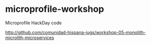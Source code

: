 # microprofile-workshop
Microprofile HackDay code

http://github.com/comunidad-hispana-jugs/workshop-05-monolith-microlith-microservices
